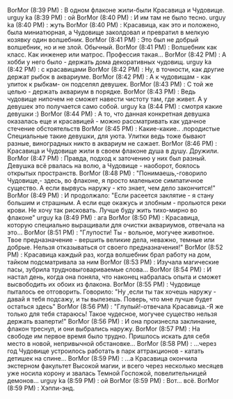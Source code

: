   BorMor (8:39 PM) : 
В одном флаконе жили-были Красавица и Чудовище.
urguy ka (8:39 PM) : 
ой
BorMor (8:40 PM) : 
И им там не было тесно.
urguy ka (8:40 PM) : 
жуть
BorMor (8:40 PM) : 
Красавица, как это и положено, была миниатюрная, а Чудовище заколдовал и превратил в мелкую козявку один волшебник.
BorMor (8:41 PM) : 
Это был не добрый волшебник, но и не злой. Обычный.
BorMor (8:41 PM) : 
Волшебник как класс. Как инженер или матрос. Профессия такая...
BorMor (8:42 PM) : 
А хобби у него было - держать дома декоративных чудовищ.
urguy ka (8:42 PM) : 
с красавицами
BorMor (8:42 PM) : 
Ну, в точности, как другие держат рыбок в аквариуме.
BorMor (8:42 PM) : 
А к чудовищам - как улиток к рыбкам- он подселял девушек.
BorMor (8:43 PM) : 
С той же целью - держать аквариум в порядке.
BorMor (8:43 PM) : 
Ведь чудовище нипочем не сможет навести чистоту там, где живет. А у девушек это получается само собой.
urguy ka (8:44 PM) : 
смотря какие девушки :)
BorMor (8:44 PM) : 
А то, что данная конкретная девушка оказалась еще и красавицей - можно рассматривать как удачное стечение обстоятельств 
BorMor (8:45 PM) : 
Какие-какие.. .породистые  Специальные такие девушки, для уюта. Улитки ведь тоже бывают разные, виноградных никто в аквариум не сажает.
BorMor (8:46 PM) : 
Красавица и Чудовище жили в своем флаконе душа в душу. Дружили.
BorMor (8:47 PM) : 
Правда, подход к заточению у них был разный. Девушка всё рвалась на волю, а Чудовище - наоборот, боялось открытых пространств.
BorMor (8:48 PM) : 
"Понимаешь,-говорило Чудовище,- здесь, во флаконе, я просто маленькое симпатичное существо. А если вырвусь наружу - кто знает, чем дело закончится!"
BorMor (8:49 PM) : 
И продолжало: "Если расеется заклятие - я стану большим и страшным. А если еще окажусь и злобным - прольются реки крови. Не хочу так рисковать. Лучше буду жить тихо-мирно во флаконе"
urguy ka (8:49 PM) : 
ага
BorMor (8:50 PM) : 
Красавица, которую специально выращивали для очистки аквариумов, отвечала на это...
BorMor (8:51 PM) : 
"Глупости! Ты - вольное, могучее животное. Твое предназначение - вершить великие дела, неважно, темные или добрые. Нельзя отказываться от своего предназначения!"
BorMor (8:52 PM) : 
Красавица каждый раз, когда волшебник брал работу на дом, тайком подсматривала за ним
BorMor (8:53 PM) : 
Изучала магические пасы, зубрила трудновыговариваемые слова...
BorMor (8:54 PM) : 
И настал день, когда она поняла, что наконец набралась опыта и сможет высвободить их обоих из флакона.
BorMor (8:55 PM) : 
Чудовище пыталось ее отговорить. Говорило: "Ну ,если ты так хочешь наружу - давай я тебя подсажу, и ты вылезешь. Поверь, что мне лучше будет остаться здесь"
BorMor (8:56 PM) : 
"Глупый!-отвечала Красавица.-Я же только для тебя стараюсь! Такое чудесное, могучее существо нельзя держать взаперти!"
BorMor (8:56 PM) : 
И она произнесла заклинание, флакон треснул, и они выбрались наружу.
BorMor (8:57 PM) : 
На свободе им первое время было трудно. Пришлось искать для себя место в новой, непривычной обстановке...
BorMor (8:58 PM) : 
...через год Чудовище устроилось работать в парк аттракционов - катать детишек на спине...
BorMor (8:59 PM) : 
...а Красавица окончила экстерном факультет Высокой магии, и всего через несколько месяцев уже носила корону и звалась Темной Госпожой, повелительницей демонов...
urguy ka (8:59 PM) : 
ой
BorMor (8:59 PM) : 
Вот... всё.
BorMor (8:59 PM) : 
Хэппи-энд.    